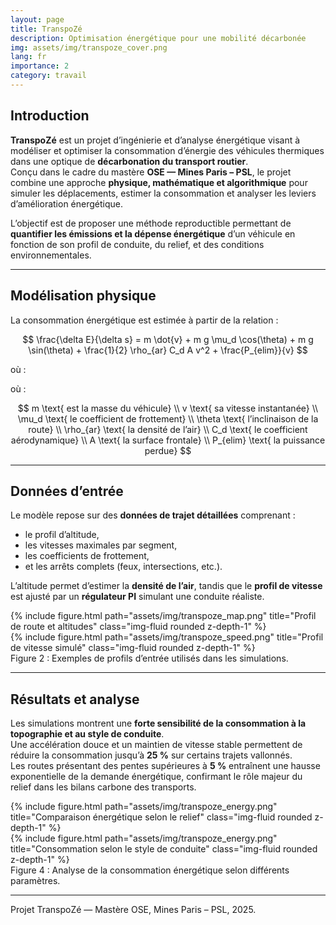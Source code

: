 ```yaml
---
layout: page
title: TranspoZé
description: Optimisation énergétique pour une mobilité décarbonée
img: assets/img/transpoze_cover.png
lang: fr
importance: 2
category: travail
---
```


## Introduction

**TranspoZé** est un projet d’ingénierie et d’analyse énergétique visant à modéliser et optimiser la consommation d’énergie des véhicules thermiques dans une optique de **décarbonation du transport routier**.  
Conçu dans le cadre du mastère **OSE — Mines Paris – PSL**, le projet combine une approche **physique, mathématique et algorithmique** pour simuler les déplacements, estimer la consommation et analyser les leviers d’amélioration énergétique.

L’objectif est de proposer une méthode reproductible permettant de **quantifier les émissions et la dépense énergétique** d’un véhicule en fonction de son profil de conduite, du relief, et des conditions environnementales.

---

## Modélisation physique

La consommation énergétique est estimée à partir de la relation :

$$
\frac{\delta E}{\delta s} = m \dot{v} + m g \mu_d \cos(\theta) + m g \sin(\theta) + \frac{1}{2} \rho_{ar} C_d A v^2 + \frac{P_{elim}}{v}
$$

où :

où :

$$
m \text{ est la masse du véhicule} \\
v \text{ sa vitesse instantanée} \\
\mu_d \text{ le coefficient de frottement} \\
\theta \text{ l’inclinaison de la route} \\
\rho_{ar} \text{ la densité de l’air} \\
C_d \text{ le coefficient aérodynamique} \\
A \text{ la surface frontale} \\
P_{elim} \text{ la puissance perdue}
$$


---

## Données d’entrée

Le modèle repose sur des **données de trajet détaillées** comprenant :
- le profil d’altitude,  
- les vitesses maximales par segment,  
- les coefficients de frottement,  
- et les arrêts complets (feux, intersections, etc.).

L’altitude permet d’estimer la **densité de l’air**, tandis que le **profil de vitesse** est ajusté par un **régulateur PI** simulant une conduite réaliste.

<div class="row">
  <div class="col-sm mt-3 mt-md-0">
    {% include figure.html path="assets/img/transpoze_map.png" title="Profil de route et altitudes" class="img-fluid rounded z-depth-1" %}
  </div>
  <div class="col-sm mt-3 mt-md-0">
    {% include figure.html path="assets/img/transpoze_speed.png" title="Profil de vitesse simulé" class="img-fluid rounded z-depth-1" %}
  </div>
</div>
<div class="caption">
    Figure 2 : Exemples de profils d’entrée utilisés dans les simulations.
</div>

---

## Résultats et analyse

Les simulations montrent une **forte sensibilité de la consommation à la topographie et au style de conduite**.  
Une accélération douce et un maintien de vitesse stable permettent de réduire la consommation jusqu’à **25 %** sur certains trajets vallonnés.  
Les routes présentant des pentes supérieures à **5 %** entraînent une hausse exponentielle de la demande énergétique, confirmant le rôle majeur du relief dans les bilans carbone des transports.

<div class="row">
  <div class="col-sm mt-3 mt-md-0">
    {% include figure.html path="assets/img/transpoze_energy.png" title="Comparaison énergétique selon le relief" class="img-fluid rounded z-depth-1" %}
  </div>
  <div class="col-sm mt-3 mt-md-0">
    {% include figure.html path="assets/img/transpoze_energy.png" title="Consommation selon le style de conduite" class="img-fluid rounded z-depth-1" %}
  </div>
</div>
<div class="caption">
    Figure 4 : Analyse de la consommation énergétique selon différents paramètres.
</div>


---
<div class="caption">
Projet TranspoZé — Mastère OSE, Mines Paris – PSL, 2025.
</div>
